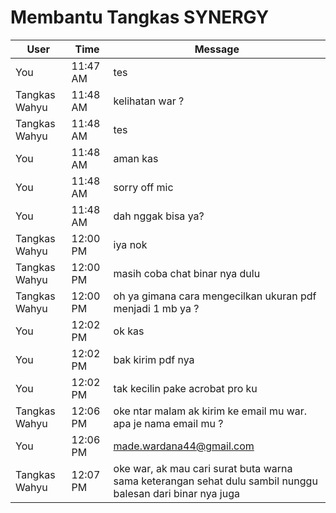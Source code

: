 # Membantu Tangkas SYNERGY

| User | Time | Message |
| --- | --- | --- |
| You | 11:47 AM | tes |
| Tangkas Wahyu | 11:48 AM | kelihatan war ?
| Tangkas Wahyu | 11:48 AM | tes |
| You | 11:48 AM | aman kas |
| You | 11:48 AM | sorry off mic |
| You | 11:48 AM | dah nggak bisa ya?
| Tangkas Wahyu | 12:00 PM | iya nok
| Tangkas Wahyu | 12:00 PM | masih coba chat binar nya dulu |
| Tangkas Wahyu | 12:00 PM | oh ya gimana cara mengecilkan ukuran pdf menjadi 1 mb ya ? |
| You | 12:02 PM | ok kas |
| You | 12:02 PM | bak kirim pdf nya |
| You | 12:02 PM | tak kecilin pake acrobat pro ku |
| Tangkas Wahyu | 12:06 PM | oke ntar malam ak kirim ke email mu war. apa je nama email mu ? |
| You | 12:06 PM | made.wardana44@gmail.com |
| Tangkas Wahyu | 12:07 PM | oke war, ak mau cari surat buta warna sama keterangan sehat dulu sambil nunggu balesan dari binar nya juga |
